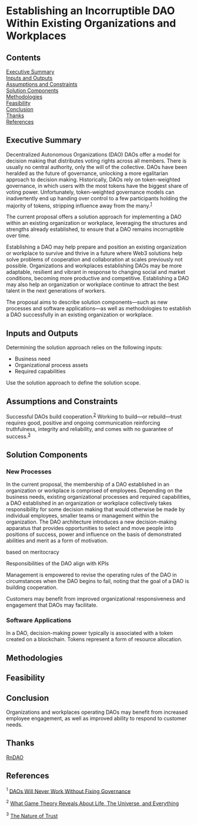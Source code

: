 # Establishing an Incorruptible DAO Within Existing Organizations and Workplaces

## Contents

[Executive Summary](#summary)  
[Inputs and Outputs](#io)  
[Assumptions and Constraints](#assumptions)  
[Solution Components](#components)  
[Methodologies](#methodologies)  
[Feasibility](#feasibility)  
[Conclusion](#conclusion)  
[Thanks](#thanks)  
[References](#references)  

<!-- What's missing? -->

## Executive Summary<a name="summary"></a>

Decentralized Autonomous Organizations (DAO) DAOs offer a model for decision making that distributes voting rights across all members. There is usually no central authority, only the will of the collective. DAOs have been heralded as the future of governance, unlocking a more egalitarian approach to decision making. Historically, DAOs rely on token-weighted governance, in which users with the most tokens have the biggest share of voting power. Unfortunately, token-weighted governance models can inadvertently end up handing over control to a few participants holding the majority of tokens, stripping influence away from the many.<sup><a href="#SashaIvanov">1</a></sup>

The current proposal offers a solution approach for implementing a DAO within an existing organization or workplace, leveraging the structures and strengths already established, to ensure that a DAO remains incorruptible over time.

Establishing a DAO may help prepare and position an existing organization or workplace to survive and thrive in a future where Web3 solutions help solve problems of cooperation and collaboration at scales previously not possible. Organizations and workplaces establishing DAOs may be more adaptable, resilient and vibrant in response to changing social and market conditions, becoming more productive and competitive. Establishing a DAO may also help an organization or workplace continue to attract the best talent in the next generations of workers.

The proposal aims to describe solution components—such as new processes and software applications—as well as methodologies to establish a DAO successfully in an existing organization or workplace.

## Inputs and Outputs<a name="io"></a>

Determining the solution approach relies on the following inputs:

- Business need
- Organizational process assets
- Required capabilities

Use the solution approach to define the solution scope.

## Assumptions and Constraints<a name="assumptions"></a>



Successful DAOs build cooperation.<sup><a href="#Veritasium">2</a></sup> Working to build—or rebuild—trust requires good, positive and ongoing communication reinforcing truthfulness, integrity and reliability, and comes with no guarantee of success.<sup><a href="#SterzikTrust">3</a></sup>

## Solution Components<a name="components"></a>



### New Processes<a name="components"></a>

In the current proposal, the membership of a DAO established in an organization or workplace is comprised of employees. Depending on the business needs, existing organizational processes and required capabilities, a DAO established in an organization or workplace collectively takes responsibility for some decision making that would otherwise be made by individual employees, smaller teams or management within the organization. The DAO architecture introduces a new decision-making apparatus that provides opportunities to select and move people into positions of success, power and influence on the basis of demonstrated abilities and merit as a form of motivation.





 based on meritocracy

<!-- START HERE Discuss KPIs -->

Responsibilities of the DAO align with KPIs

Management is empowered to revise the operating rules of the DAO in circumstances when the DAO begins to fail, noting that the goal of a DAO is building cooperation.

<!-- QUESTION: How may DAOs established within workplaces interact or associate with unions to which employees may belong? -->



Customers may benefit from improved organizational responsiveness and engagement that DAOs may facilitate.



<!-- Maybe a DAO within the workplace is a new form of union -->

### Software Applications<a name="software"></a>

In a DAO, decision-making power typically is associated with a token created on a blockchain. Tokens represent a form of resource allocation.

<!-- Discuss subnet and smart contract requirements of the solution as applicable to Arbitrum. Ask Jordan (Aragon)? -->

## Methodologies<a name="methodologies"></a>



## Feasibility<a name="feasibility"></a>

<!-- Discuss HR and employment standards -->

<!-- Discuss identified problems and problem statements -->

## Conclusion<a name="conclusion"></a>

Organizations and workplaces operating DAOs may benefit from increased employee engagement, as well as improved ability to respond to customer needs.

## Thanks<a name="thanks"></a>

[RnDAO](https://www.rndao.io/)

## References<a name="references"></a>

<a name="SashaIvanov"></a><sup>1</sup> [DAOs Will Never Work Without Fixing Governance](https://cointelegraph.com/news/daos-will-never-work-without-fixing-governance)

<a name="Veritasium"></a><sup>2</sup> [What Game Theory Reveals About Life, The Universe, and Everything](https://www.youtube.com/watch?v=mScpHTIi-kM)

<a name="SterzikTrust"></a><sup>3</sup> [The Nature of Trust](https://keywaycounselling.com/Content/Resources/PDFs/nature_of_trust.pdf)

